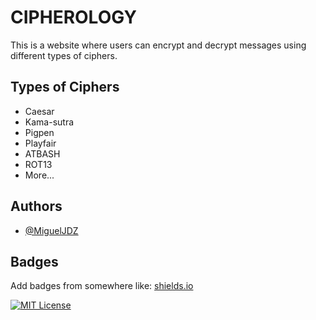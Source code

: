 # CIPHEROLOGY

This is a website where users can encrypt and decrypt messages using different types of ciphers.


## Types of Ciphers
- Caesar
- Kama-sutra
- Pigpen
- Playfair
- ATBASH
- ROT13
- More...


## Authors

- [@MiguelJDZ](https://github.com/MiguelJDZ/CIPHEROLOGY)


## Badges

Add badges from somewhere like: [shields.io](https://shields.io/)

[![MIT License](https://img.shields.io/badge/License-MIT-green.svg)](https://choosealicense.com/licenses/mit/)
